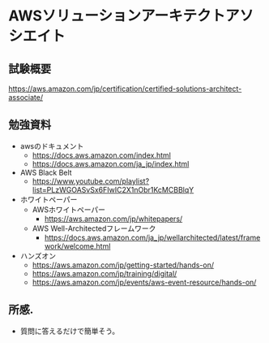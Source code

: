 # AWSソリューションアーキテクトアソシエイト

## 試験概要
https://aws.amazon.com/jp/certification/certified-solutions-architect-associate/

## 勉強資料
* awsのドキュメント
    * https://docs.aws.amazon.com/index.html
    * https://docs.aws.amazon.com/ja_jp/index.html
* AWS Black Belt
    * https://www.youtube.com/playlist?list=PLzWGOASvSx6FIwIC2X1nObr1KcMCBBlqY
* ホワイトペーパー
    * AWSホワイトペーパー
        * https://aws.amazon.com/jp/whitepapers/
    * AWS Well-Architectedフレームワーク
        * https://docs.aws.amazon.com/ja_jp/wellarchitected/latest/framework/welcome.html
* ハンズオン
    * https://aws.amazon.com/jp/getting-started/hands-on/
    * https://aws.amazon.com/jp/training/digital/
    * https://aws.amazon.com/jp/events/aws-event-resource/hands-on/

## 所感.
* 質問に答えるだけで簡単そう。



